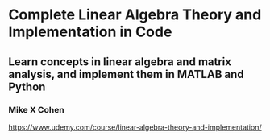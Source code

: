 # Complete Linear Algebra Theory and Implementation in Code

## Learn concepts in linear algebra and matrix analysis, and implement them in MATLAB and Python

### Mike X Cohen

https://www.udemy.com/course/linear-algebra-theory-and-implementation/
